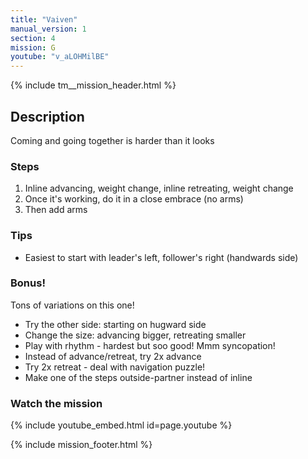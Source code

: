 ```yaml
---
title: "Vaiven"
manual_version: 1
section: 4
mission: G
youtube: "v_aLOHMilBE"
---
```


{% include tm__mission_header.html %}

## Description

Coming and going together is harder than it looks

### Steps

1. Inline advancing, weight change, inline retreating, weight change
2. Once it's working, do it in a close embrace (no arms)
3. Then add arms

### Tips

* Easiest to start with leader's left, follower's right (handwards side)

### Bonus!

Tons of variations on this one!

* Try the other side: starting on hugward side
* Change the size: advancing bigger, retreating smaller
* Play with rhythm - hardest but soo good! Mmm syncopation!
* Instead of advance/retreat, try 2x advance
* Try 2x retreat - deal with navigation puzzle! 
* Make one of the steps outside-partner instead of inline

### Watch the mission

{% include youtube_embed.html id=page.youtube %}

{% include mission_footer.html %}
